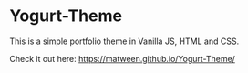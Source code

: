 # Yogurt-Theme
This is a simple portfolio theme in Vanilla JS, HTML and CSS.

Check it out here:
https://matween.github.io/Yogurt-Theme/
